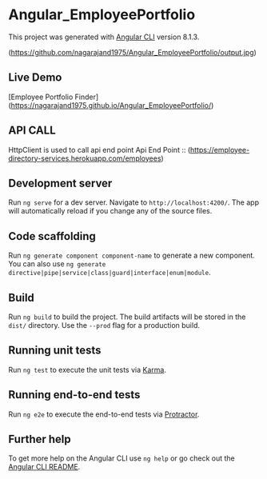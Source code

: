 # Angular_EmployeePortfolio

This project was generated with [Angular CLI](https://github.com/angular/angular-cli) version 8.1.3.


(https://github.com/nagarajand1975/Angular_EmployeePortfolio/output.jpg)

## Live Demo
[Employee Portfolio Finder] (https://nagarajand1975.github.io/Angular_EmployeePortfolio/)

## API CALL

HttpClient is used to call api end point
Api End Point  :: (https://employee-directory-services.herokuapp.com/employees)

## Development server

Run `ng serve` for a dev server. Navigate to `http://localhost:4200/`. The app will automatically reload if you change any of the source files.

## Code scaffolding

Run `ng generate component component-name` to generate a new component. You can also use `ng generate directive|pipe|service|class|guard|interface|enum|module`.

## Build

Run `ng build` to build the project. The build artifacts will be stored in the `dist/` directory. Use the `--prod` flag for a production build.

## Running unit tests

Run `ng test` to execute the unit tests via [Karma](https://karma-runner.github.io).

## Running end-to-end tests

Run `ng e2e` to execute the end-to-end tests via [Protractor](http://www.protractortest.org/).

## Further help

To get more help on the Angular CLI use `ng help` or go check out the [Angular CLI README](https://github.com/angular/angular-cli/blob/master/README.md).
